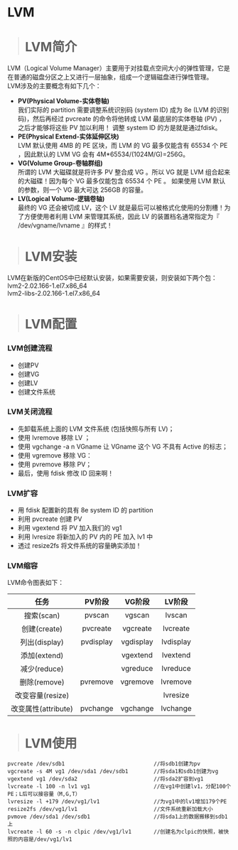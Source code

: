 # LVM #
> # LVM简介 #

LVM（Logical Volume Manager）主要用于对挂载点空间大小的弹性管理，它是在普通的磁盘分区之上又进行一层抽象，组成一个逻辑磁盘进行弹性管理。  
LVM涉及的主要概念有如下几个：
* **PV(Physical Volume-实体卷轴)**  
  我们实际的 partition 需要调整系统识别码 (system ID) 成为 8e (LVM 的识别码)，然后再经过 pvcreate 的命令将他转成 LVM 最底层的实体卷轴 (PV) ，之后才能够将这些 PV 加以利用！ 调整 system ID 的方是就是通过fdisk。
* **PE(Physical Extend-实体延伸区块)**  
  LVM 默认使用 4MB 的 PE 区块，而 LVM 的 VG 最多仅能含有 65534 个 PE ，因此默认的 LVM VG 会有 4M*65534/(1024M/G)=256G。
* **VG(Volume Group-卷轴群组)**  
  所谓的 LVM 大磁碟就是将许多 PV 整合成 VG 。所以 VG 就是 LVM 组合起来的大磁碟！因为每个 VG 最多仅能包含 65534 个 PE 。 如果使用 LVM 默认的参数，则一个 VG 最大可达 256GB 的容量。
* **LV(Logical Volume-逻辑卷轴)**  
  最终的 VG 还会被切成 LV，这个 LV 就是最后可以被格式化使用的分割槽！为了方便使用者利用 LVM 来管理其系统，因此 LV 的装置档名通常指定为『 /dev/vgname/lvname 』的样式！

> # LVM安装 #

LVM在新版的CentOS中已经默认安装，如果需要安装，则安装如下两个包：  
lvm2-2.02.166-1.el7.x86_64  
lvm2-libs-2.02.166-1.el7.x86_64
> # LVM配置 #

### LVM创建流程 ###
* 创建PV
* 创建VG
* 创建LV
* 创建文件系统

### LVM关闭流程 ###
* 先卸载系统上面的 LVM 文件系统 (包括快照与所有 LV)；
* 使用 lvremove 移除 LV ；
* 使用 vgchange -a n VGname 让 VGname 这个 VG 不具有 Active 的标志；
* 使用 vgremove 移除 VG：
* 使用 pvremove 移除 PV；
* 最后，使用 fdisk 修改 ID 回来啊！

### LVM扩容 ###
* 用 fdisk 配置新的具有 8e system ID 的 partition
* 利用 pvcreate 创建 PV
* 利用 vgextend 将 PV 加入我们的 vg1
* 利用 lvresize 将新加入的 PV 内的 PE 加入 lv1 中
* 透过 resize2fs 将文件系统的容量确实添加！

### LVM缩容 ###

LVM命令图表如下：  

|任务|PV阶段|VG阶段|LV阶段|
|:-:|:-:|:-:|:-:|
|搜索(scan)|pvscan|vgscan|lvscan|
|创建(create)|pvcreate|vgcreate|lvcreate|
|列出(display)|pvdisplay|vgdisplay|lvdisplay|
|添加(extend)||vgextend|lvextend|
|减少(reduce)||vgreduce|lvreduce|
|删除(remove)|pvremove|vgremove|lvremove|
|改变容量(resize)|||lvresize|
|改变属性(attribute)|pvchange|vgchange|lvchange|


> # LVM使用 #

```
pvcreate /dev/sdb1                            //将sdb1创建为pv
vgcreate -s 4M vg1 /dev/sda1 /dev/sdb1        //将sda1和sdb1创建为vg
vgextend vg1 /dev/sda2                        //将sda2扩容到vg1
lvcreate -l 100 -n lv1 vg1                    //在vg1中创建lv1，分配100个PE；L后可以接容量（M,G,T）
lvresize -l +179 /dev/vg1/lv1                 //为vg1中的lv1增加179个PE
resize2fs /dev/vg1/lv1                        //文件系统重新加载大小
pvmove /dev/sda1 /dev/sdb1                    //将sda1上的数据搬移到sdb1上
lvcreate -l 60 -s -n clpic /dev/vg1/lv1       //创建名为clpic的快照，被快照的内容是/dev/vg1/lv1

```
